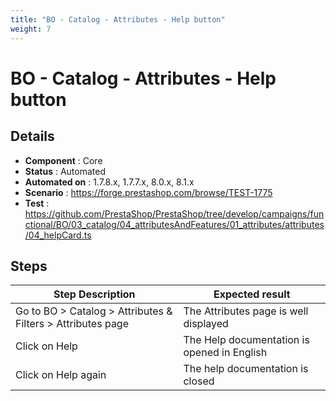 ```yaml
---
title: "BO - Catalog - Attributes - Help button"
weight: 7
---
```


# BO - Catalog - Attributes - Help button
## Details
* **Component** : Core
* **Status** : Automated
* **Automated on** : 1.7.8.x, 1.7.7.x, 8.0.x, 8.1.x
* **Scenario** : https://forge.prestashop.com/browse/TEST-1775
* **Test** : https://github.com/PrestaShop/PrestaShop/tree/develop/campaigns/functional/BO/03_catalog/04_attributesAndFeatures/01_attributes/attributes/04_helpCard.ts

## Steps
| Step Description | Expected result |
| ----- | ----- |
| Go to BO > Catalog > Attributes & Filters > Attributes page | The Attributes page is well displayed |
| Click on Help | The Help documentation is opened in English |
| Click on Help again | The help documentation is closed |

